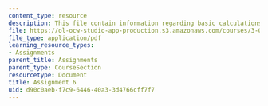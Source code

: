 ```yaml
---
content_type: resource
description: This file contain information regarding basic calculations of a solid.
file: https://ol-ocw-studio-app-production.s3.amazonaws.com/courses/3-021j-introduction-to-modeling-and-simulation-spring-2012/d90c0aebf7c9644640a33d4766cff7f7_MIT3_021JS12_HW6.pdf
file_type: application/pdf
learning_resource_types:
- Assignments
parent_title: Assignments
parent_type: CourseSection
resourcetype: Document
title: Assignment 6
uid: d90c0aeb-f7c9-6446-40a3-3d4766cff7f7
---
```

